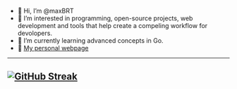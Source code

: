 - 👋 Hi, I’m @maxBRT  
- 👀 I’m interested in programming, open-source projects, web development and tools that help create a compeling workflow for devolopers.
- 🌱 I’m currently learning advanced concepts in Go.
- 📖 [My personal webpage](https://maxbrt.dev/)
--- 
[![GitHub Streak](https://streak-stats.demolab.com/?user=maxBRT&theme=dark)](https://git.io/streak-stats)
--- 
<!---
maxBRT/maxBRT is a ✨ special ✨ repository because its `README.md` (this file) appears on your GitHub profile.
You can click the Preview link to take a look at your changes.
--->
